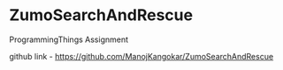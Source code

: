 # ZumoSearchAndRescue
ProgrammingThings Assignment


github link - https://github.com/ManojKangokar/ZumoSearchAndRescue